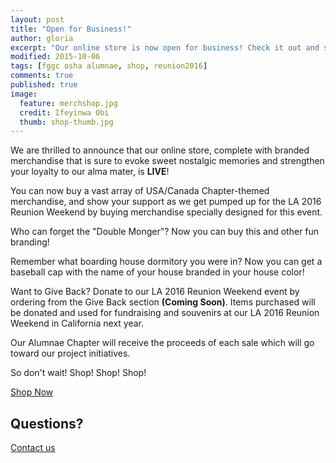```yaml
---
layout: post
title: "Open for Business!"
author: gloria
excerpt: "Our online store is now open for business! Check it out and start shopping..."
modified: 2015-10-06
tags: [fggc osha alumnae, shop, reunion2016]
comments: true
published: true
image:
  feature: merchshop.jpg
  credit: Ifeyinwa Obi 
  thumb: shop-thumb.jpg
---
```


We are thrilled to announce that our online store, complete with branded merchandise that is sure to evoke sweet nostalgic memories and strengthen your loyalty to our alma mater, is **LIVE**!

You can now buy a vast array of USA/Canada Chapter-themed merchandise, and show your support as we get pumped up for the LA 2016 Reunion Weekend by buying merchandise specially designed for this event.  

Who can forget the "Double Monger"?  Now you can buy this and other fun branding!  

Remember what boarding house dormitory you were in? Now you can get a baseball cap with the name of your house branded in your house color!

Want to Give Back? Donate to our LA 2016 Reunion Weekend event by ordering from the Give Back section **(Coming Soon)**. Items purchased will be donated and used for fundraising and souvenirs at our LA 2016 Reunion Weekend in California next year. 

Our Alumnae Chapter will receive the proceeds of each sale which will go toward our project initiatives.

So don't wait! Shop! Shop! Shop! 

<div markdown="0"><a href="http://www.cafepress.com/fggcoshaalumnaeuccshop" class="btn">Shop Now</a></div>

## Questions? 
[Contact us](mailto:shop@alumnae.fggconitsha.com)